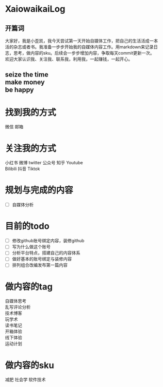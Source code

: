 # XaiowaikaiLog
## 开篇词

大家好，我是小歪凯，我今天尝试第一天开始自媒体工作，把自己的生活活成一本活的杂志或者书。我准备一步步开始我的自媒体内容工作。用markdown来记录日志，思考，做内容的sku。后续会一步步增加内容，争取每天commit更新一次。欢迎大家认识我、关注我、联系我，利用我，一起赚钱，一起开心。

seize the time  
make money  
be happy
---

# 找到我的方式
微信
邮箱

# 关注我的方式
小红书
微博
twitter
公众号
知乎
Youtube  
Bilibili
抖音
Tiktok

# 规划与完成的内容
- [ ] 自媒体分析  

# 目前的todo
- [ ] 修改github账号绑定内容，装修github  
- [ ] 写为什么做这个账号  
- [ ] 分析平台特点，搭建自己的内容体系  
- [ ] 做好基本的账号绑定与装修内容  
- [ ] 排列组合改编发布第一篇内容

# 做内容的tag
自媒体思考  
乱写评论分析  
技术博客  
玩学术  
读书笔记  
开箱体验  
线下体验  
运动计划

# 做内容的sku
减肥
社会学
软件技术  





